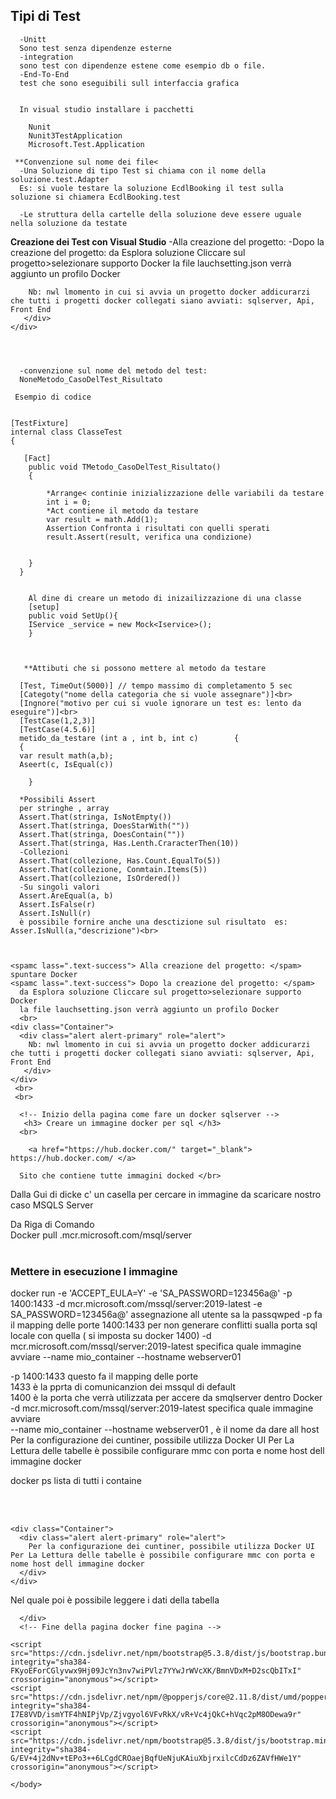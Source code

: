 


  

## Tipi di Test
      -Unitt
      Sono test senza dipendenze esterne
      -integration
      sono test con dipendenze estene come esempio db o file.
      -End-To-End 
      test che sono eseguibili sull interfaccia grafica
   
    
      In visual studio installare i pacchetti

        Nunit
        Nunit3TestApplication
        Microsoft.Test.Application
      
     **Convenzione sul nome dei file< 
      -Una Soluzione di tipo Test si chiama con il nome della soluzione.test.Adapter
      Es: si vuole testare la soluzione EcdlBooking il test sulla soluzione si chiamera EcdlBooking.test
      
      -Le struttura della cartelle della soluzione deve essere uguale nella soluzione da testate

  **Creazione dei Test con Visual Studio**
  -Alla creazione del progetto:
   -Dopo la creazione del progetto:
    da Esplora soluzione Cliccare sul progetto>selezionare supporto Docker
      la file lauchsetting.json verrà aggiunto un profilo Docker

        Nb: nwl lmomento in cui si avvia un progetto docker addicurarzi che tutti i progetti docker collegati siano avviati: sqlserver, Api, Front End
       </div>
    </div>



      
      -convenzione sul nome del metodo del test:
      NoneMetodo_CasoDelTest_Risultato

     Esempio di codice


    [TestFixture]
    internal class ClasseTest
    {
       
       [Fact] 
        public void TMetodo_CasoDelTest_Risultato()
        {

            *Arrange< continie inizializzazione delle variabili da testare
            int i = 0;
            *Act contiene il metodo da testare
            var result = math.Add(1);
            Assertion Confronta i risultati con quelli sperati
            result.Assert(result, verifica una condizione)
           
            
        }
      }

        
        Al dine di creare un metodo di inizailizzazione di una classe 
        [setup]
        public void SetUp(){
        IService _service = new Mock<Iservice>();
        }
        
      
      
       **Attibuti che si possono mettere al metodo da testare
       
      [Test, TimeOut(5000)] // tempo massimo di completamento 5 sec
      [Categoty("nome della categoria che si vuole assegnare")]<br>
      [Ingnore("motivo per cui si vuole ignorare un test es: lento da eseguire")]<br>
      [TestCase(1,2,3)]
      [TestCase(4.5.6)]
      metido_da_testare (int a , int b, int c)        {
      {
      var result math(a,b);
      Aseert(c, IsEqual(c))     
            
        }
      
      *Possibili Assert 
      per stringhe , array
      Assert.That(stringa, IsNotEmpty())
      Assert.That(stringa, DoesStarWith(""))
      Assert.That(stringa, DoesContain(""))
      Assert.That(stringa, Has.Lenth.CraracterThen(10))
      -Collezioni
      Assert.That(collezione, Has.Count.EqualTo(5))
      Assert.That(collezione, Conmtain.Items(5))
      Assert.That(collezione, IsOrdered())
      -Su singoli valori
      Assert.AreEqual(a, b)
      Assert.IsFalse(r)
      Assert.IsNull(r)
      è possibile fornire anche una desctizione sul risultato  es: Asser.IsNull(a,"descrizione")<br>
      
      
      
    <spamc lass=".text-success"> Alla creazione del progetto: </spam> spuntare Docker
    <spamc lass=".text-success"> Dopo la creazione del progetto: </spam> 
      da Esplora soluzione Cliccare sul progetto>selezionare supporto Docker
      la file lauchsetting.json verrà aggiunto un profilo Docker
      <br>
    <div class="Container">
      <div class="alert alert-primary" role="alert">
        Nb: nwl lmomento in cui si avvia un progetto docker addicurarzi che tutti i progetti docker collegati siano avviati: sqlserver, Api, Front End
       </div>
    </div>
     <br>
     <br>
        

  <!-- Fine Della PAgina Visual Studio-->  

      <!-- Inizio della pagina come fare un docker sqlserver -->
       <h3> Creare un immagine docker per sql </h3>
      <br>
      
        <a href="https://hub.docker.com/" target="_blank"> https://hub.docker.com/ </a>
     
      Sito che contiene tutte immagini docked </br>

Dalla Gui di dicke c' un casella per cercare in immagine da scaricare  nostro caso MSQLS Server<br>

Da Riga di Comando<br>
Docker pull .mcr.microsoft.com/msql/server 
<br><br>
      
<h3 >Mettere in esecuzione l immagine </h3>
      <p class=".text-dark-emphasis">
docker run -e 'ACCEPT_EULA=Y' -e 'SA_PASSWORD=123456a@' -p 1400:1433 -d mcr.microsoft.com/mssql/server:2019-latest -e SA_PASSWORD=123456a@' assegnazione all utente sa la passqwped -p fa il mapping delle porte 1400:1433 per non generare conflitti sualla porta sql locale con quella ( si imposta su docker 1400) -d mcr.microsoft.com/mssql/server:2019-latest specifica quale immagine avviare --name mio_container
--hostname webserver01 </p>
      <div class="container">
      -p 1400:1433 questo fa il mapping delle porte <br>
      1433 è la pprta di comunicanzion dei mssqul di default <br>
      1400 è la porta che verrà utilizzata per accere da smqlserver dentro Docker <br>
      -d mcr.microsoft.com/mssql/server:2019-latest specifica quale immagine avviare<br>
      --name mio_container
      --hostname webserver01 , è il nome da dare all host 
        <br>
Per la configurazione dei cuntiner, possibile utilizza Docker UI Per La Lettura delle tabelle è possibile configurare mmc con porta e nome host dell immagine docker
      </div>

 <p class=".text-dark-emphasis">     
docker ps lista di tutti i containe
 </p>
 <br> <br>

    <div class="Container">
      <div class="alert alert-primary" role="alert">
        Per la configurazione dei cuntiner, possibile utilizza Docker UI Per La Lettura delle tabelle è possibile configurare mmc con porta e nome host dell immagine docker
      </div>
    </div>
      

Nel quale poi è possibile leggere i dati della tabella


      </div>
      <!-- Fine della pagina docker fine pagina -->
      
    <script src="https://cdn.jsdelivr.net/npm/bootstrap@5.3.8/dist/js/bootstrap.bundle.min.js" integrity="sha384-FKyoEForCGlyvwx9Hj09JcYn3nv7wiPVlz7YYwJrWVcXK/BmnVDxM+D2scQbITxI" crossorigin="anonymous"></script>
    <script src="https://cdn.jsdelivr.net/npm/@popperjs/core@2.11.8/dist/umd/popper.min.js" integrity="sha384-I7E8VVD/ismYTF4hNIPjVp/Zjvgyol6VFvRkX/vR+Vc4jQkC+hVqc2pM8ODewa9r" crossorigin="anonymous"></script>
    <script src="https://cdn.jsdelivr.net/npm/bootstrap@5.3.8/dist/js/bootstrap.min.js" integrity="sha384-G/EV+4j2dNv+tEPo3++6LCgdCROaejBqfUeNjuKAiuXbjrxilcCdDz6ZAVfHWe1Y" crossorigin="anonymous"></script>
    
    </body>
</html>
